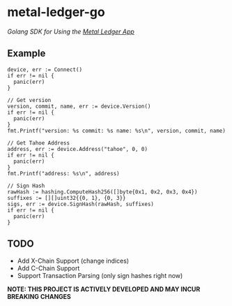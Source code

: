 # metal-ledger-go

_Golang SDK for Using the [Metal Ledger App](https://github.com/MetalBlockchain/ledger-app-metal)_

## Example
```golang
device, err := Connect()
if err != nil {
  panic(err)
}

// Get version
version, commit, name, err := device.Version()
if err != nil {
  panic(err)
}
fmt.Printf("version: %s commit: %s name: %s\n", version, commit, name)

// Get Tahoe Address
address, err := device.Address("tahoe", 0, 0)
if err != nil {
  panic(err)
}
fmt.Printf("address: %s\n", address)

// Sign Hash
rawHash := hashing.ComputeHash256([]byte{0x1, 0x2, 0x3, 0x4})
suffixes := [][]uint32{{0, 1}, {0, 3}}
sigs, err := device.SignHash(rawHash, suffixes)
if err != nil {
  panic(err)
}
```

## TODO
* Add X-Chain Support (change indices)
* Add C-Chain Support
* Support Transaction Parsing (only sign hashes right now)

**NOTE: THIS PROJECT IS ACTIVELY DEVELOPED AND MAY INCUR BREAKING CHANGES**

